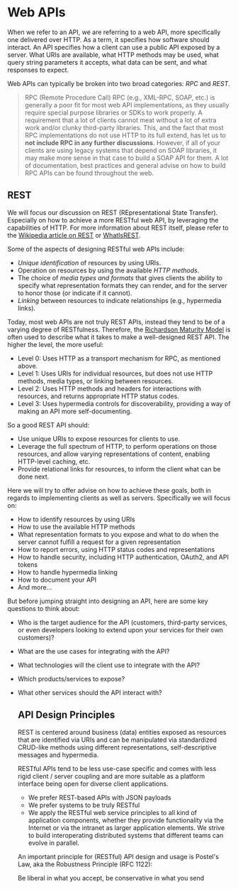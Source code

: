 # Web APIs

When we refer to an API, we are referring to a web API, more specifically one delivered over HTTP.
As a term, it specifies how software should interact. An API specifies how a client can use a public API exposed by a server. What URIs are available, what HTTP methods may be used, what query string parameters it accepts, what data can be sent, and what responses to expect.

Web APIs can typically be broken into two broad categories: *RPC* and *REST*.

> RPC (Remote Procedure Call)
> RPC (e.g., XML-RPC, SOAP, etc.) is generally a poor fit for most web API implementations, as they usually require special purpose libraries or SDKs to work properly. A requirement that a lot of clients cannot meat without a lot of extra work and/or clunky third-party libraries. This, and the fact that most RPC implementations do not use HTTP to its full extend, has let us to **not include RPC in any further discussions**. However, if all of your clients are using legacy systems that depend on SOAP libraries, it may make more sense in that case to build a SOAP API for them. A lot of documentation, best practices and general advise on how to build RPC APIs can be found throughout the web.

## REST

We will focus our discussion on REST (REpresentational State Transfer). Especially on how to achieve a more RESTful web API, by leveraging the capabilities of HTTP. For more information about REST itself, please refer to the [Wikipedia article on REST](http://en.wikipedia.org/wiki/Representational_state_transfer) or [WhatIsREST](<http://whatisrest.com>).

Some of the aspects of designing RESTful web APIs include:

- *Unique identification* of resources by using URIs.
- Operation on resources by using the available *HTTP methods*.
- The choice of *media types and formats* that gives clients the ability to specify what representation formats they can render, and for the server to honor those (or indicate if it cannot).
- *Linking* between resources to indicate relationships (e.g., hypermedia links).

Today, most web APIs are not truly REST APIs, instead they tend to be of a varying degree of RESTfulness. Therefore, the [Richardson Maturity Model](http://martinfowler.com/articles/richardsonMaturityModel.html) is often used to describe what it takes to make a well-designed REST API. The higher the level, the more useful:

- Level 0: Uses HTTP as a transport mechanism for RPC, as mentioned above.
- Level 1: Uses URIs for individual resources, but does not use HTTP methods, media types, or linking between resources.
- Level 2: Uses HTTP methods and headers for interactions with resources, and returns appropriate HTTP status codes.
- Level 3: Uses hypermedia controls for discoverability, providing a way of making an API more self-documenting.

So a good REST API should:

- Use unique URIs to expose resources for clients to use.
- Leverage the full spectrum of HTTP, to perform operations on those resources, and allow varying representations of content, enabling HTTP-level caching, etc.
- Provide relational links for resources, to inform the client what can be done next.

Here we will try to offer advise on how to achieve these goals, both in regards to implementing clients as well as servers. Specifically we will focus on:

- How to identify resources by using URIs
- How to use the available HTTP methods
- What representation formats to you expose and what to do when the server cannot fulfill a request for a given representation
- How to report errors, using HTTP status codes and representations
- How to handle security, including HTTP authentication, OAuth2, and API tokens
- How to handle hypermedia linking
- How to document your API
- And more... <!-- TODO -->

But before jumping straight into designing an API, here are some key questions to think about:

- Who is the target audience for the API (customers, third-party services, or even developers looking to extend upon your services for their own customers)?
- What are the use cases for integrating with the API?
- What technologies will the client use to integrate with the API?
- Which products/services to expose? 
- What other services should the API interact with?

    ## API Design Principles

    REST is centered around business (data) entities exposed as resources that are identified via URIs and can be manipulated via standardized CRUD-like methods using different representations, self-descriptive messages and hypermedia.

    RESTful APIs tend to be less use-case specific and comes with less rigid client / server coupling and are more suitable as a platform interface being open for diverse client applications.

    - We prefer REST-based APIs with JSON payloads
    - We prefer systems to be truly RESTful
    - We apply the RESTful web service principles to all kind of application components, whether they provide functionality via the Internet or via the intranet as larger application elements. We strive to build interoperating distributed systems that different teams can evolve in parallel.

    An important principle for (RESTful) API design and usage is Postel's Law, aka the Robustness Principle (RFC 1122):

    Be liberal in what you accept, be conservative in what you send
